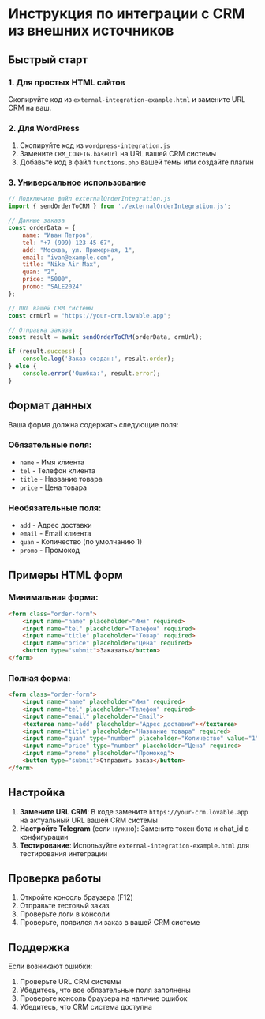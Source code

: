
# Инструкция по интеграции с CRM из внешних источников

## Быстрый старт

### 1. Для простых HTML сайтов
Скопируйте код из `external-integration-example.html` и замените URL CRM на ваш.

### 2. Для WordPress
1. Скопируйте код из `wordpress-integration.js`
2. Замените `CRM_CONFIG.baseUrl` на URL вашей CRM системы
3. Добавьте код в файл `functions.php` вашей темы или создайте плагин

### 3. Универсальное использование

```javascript
// Подключите файл externalOrderIntegration.js
import { sendOrderToCRM } from './externalOrderIntegration.js';

// Данные заказа
const orderData = {
    name: "Иван Петров",
    tel: "+7 (999) 123-45-67", 
    add: "Москва, ул. Примерная, 1",
    email: "ivan@example.com",
    title: "Nike Air Max",
    quan: "2",
    price: "5000",
    promo: "SALE2024"
};

// URL вашей CRM системы
const crmUrl = "https://your-crm.lovable.app";

// Отправка заказа
const result = await sendOrderToCRM(orderData, crmUrl);

if (result.success) {
    console.log('Заказ создан:', result.order);
} else {
    console.error('Ошибка:', result.error);
}
```

## Формат данных

Ваша форма должна содержать следующие поля:

### Обязательные поля:
- `name` - Имя клиента
- `tel` - Телефон клиента
- `title` - Название товара
- `price` - Цена товара

### Необязательные поля:
- `add` - Адрес доставки
- `email` - Email клиента  
- `quan` - Количество (по умолчанию 1)
- `promo` - Промокод

## Примеры HTML форм

### Минимальная форма:
```html
<form class="order-form">
    <input name="name" placeholder="Имя" required>
    <input name="tel" placeholder="Телефон" required>
    <input name="title" placeholder="Товар" required>
    <input name="price" placeholder="Цена" required>
    <button type="submit">Заказать</button>
</form>
```

### Полная форма:
```html
<form class="order-form">
    <input name="name" placeholder="Имя" required>
    <input name="tel" placeholder="Телефон" required>
    <input name="email" placeholder="Email">
    <textarea name="add" placeholder="Адрес доставки"></textarea>
    <input name="title" placeholder="Название товара" required>
    <input name="quan" type="number" placeholder="Количество" value="1">
    <input name="price" type="number" placeholder="Цена" required>
    <input name="promo" placeholder="Промокод">
    <button type="submit">Отправить заказ</button>
</form>
```

## Настройка

1. **Замените URL CRM**: В коде замените `https://your-crm.lovable.app` на актуальный URL вашей CRM системы
2. **Настройте Telegram** (если нужно): Замените токен бота и chat_id в конфигурации
3. **Тестирование**: Используйте `external-integration-example.html` для тестирования интеграции

## Проверка работы

1. Откройте консоль браузера (F12)
2. Отправьте тестовый заказ
3. Проверьте логи в консоли
4. Проверьте, появился ли заказ в вашей CRM системе

## Поддержка

Если возникают ошибки:
1. Проверьте URL CRM системы
2. Убедитесь, что все обязательные поля заполнены
3. Проверьте консоль браузера на наличие ошибок
4. Убедитесь, что CRM система доступна

